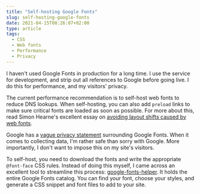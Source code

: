 ```yaml
---
title: "Self-hosting Google Fonts"
slug: self-hosting-google-fonts
date: 2021-04-15T08:26:07+02:00
type: article
tags:
  - CSS
  - Web fonts
  - Performance
  - Privacy
---
```


I haven't used Google Fonts in production for a long time. I use the service for development, and strip out all references to Google before going live. I do this for performance, and my visitors' privacy.

<!--more-->

The current performance recommendation is to self-host web fonts to reduce DNS lookups. When self-hosting, you can also add `preload` links to make sure critical fonts are loaded as soon as possible. For more about this, read Simon Hearne's excellent essay on [avoiding layout shifts caused by web fonts](https://simonhearne.com/2021/layout-shifts-webfonts/#deliver-your-fonts-fast).

Google has a [vague privacy statement](https://complianz.io/google-fonts-and-gdpr-does-it-work/) surrounding Google Fonts. When it comes to collecting data, I'm rather safe than sorry with Google. More importantly, I don't want to impose this on my site's visitors.

To self-host, you need to download the fonts and write the appropriate `@font-face` CSS rules. Instead of doing this myself, I came across an excellent tool to streamline this process: [google-fonts-helper](https://google-webfonts-helper.herokuapp.com/fonts). It holds the entire Google Fonts catalog. You can find your font, choose your styles, and generate a CSS snippet and font files to add to your site.
